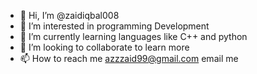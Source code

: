 - 👋 Hi, I’m @zaidiqbal008
- 👀 I’m interested in programming Development  
- 🌱 I’m currently learning languages like C++ and python
- 💞️ I’m looking to collaborate to learn more 
- 📫 How to reach me azzzaid99@gmail.com email me 

<!---
zaidiqbal008/zaidiqbal008 is a ✨ special ✨ repository because its `README.md` (this file) appears on your GitHub profile.
You can click the Preview link to take a look at your changes.
--->
